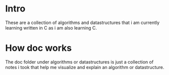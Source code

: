 # Intro

These are a collection of algorithms and datastructures that i am currently learning written in C as i am also learning C.

# How doc works

The doc folder under algorithms or datastructures is just a collection of notes i took that help me visualize and explain an algorithm or datastructure.
